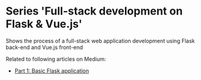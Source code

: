 # Series 'Full-stack development on Flask & Vue.js'

Shows the process of a full-stack web application development using Flask back-end and Vue.js front-end

Related to following articles on Medium:

- [Part 1: Basic Flask application]


[Part 1: Basic Flask application]: https://medium.com/@vedanta6/full-stack-development-on-flask-vue-js-1-basic-flask-application-519143c9a3bf